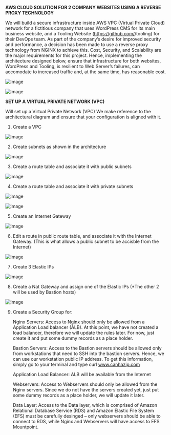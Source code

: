 **AWS CLOUD SOLUTION FOR 2 COMPANY WEBSITES USING A REVERSE PROXY TECHNOLOGY**

We will build a secure infrastructure inside AWS VPC (Virtual Private Cloud) network for a fictitious company  that uses WordPress CMS for its main business website, and a Tooling Website (https://github.com/<your-name>/tooling) for their DevOps team. As part of the company’s desire for improved security and performance, a decision has been made to use a reverse proxy technology from NGINX to achieve this.
Cost, Security, and Scalability are the major requirements for this project. Hence, implementing the architecture designed below, ensure that infrastructure for both websites, WordPress and Tooling, is resilient to Web Server’s failures, can accomodate to increased traffic and, at the same time, has reasonable cost.
  
![image](https://user-images.githubusercontent.com/67065306/136455349-9646ab29-7828-4432-a69b-626caa3a7322.png)
  
  
![image](https://user-images.githubusercontent.com/67065306/136625145-421d6470-e0a5-4154-962a-3aedd3bd44bb.png)

  
 **SET UP A VIRTUAL PRIVATE NETWORK (VPC)**
  
  Will set up a Virtual Private Network (VPC)
  We make reference to the architectural diagram and ensure that your configuration is aligned with it.

  1. Create a VPC
  
  ![image](https://user-images.githubusercontent.com/67065306/136627813-81ddaaf4-fc74-4d7f-a370-147c8f6fcc7f.png)

  2. Create subnets as shown in the architecture
  
  ![image](https://user-images.githubusercontent.com/67065306/137033087-47f4b85e-ba38-423b-b8d5-fe6253a83b39.png)

    
  3. Create a route table and associate it with public subnets
  
  ![image](https://user-images.githubusercontent.com/67065306/137033035-543a2262-42e6-45b6-8294-d9b9d7516e17.png)

    
  4. Create a route table and associate it with private subnets
  
  ![image](https://user-images.githubusercontent.com/67065306/137033489-b7cd7b57-98d1-4f92-829a-c92695381902.png)

  ![image](https://user-images.githubusercontent.com/67065306/137033533-8231ef84-b855-4578-b5ad-5949b16dda16.png)

    
  5. Create an Internet Gateway
  
 ![image](https://user-images.githubusercontent.com/67065306/137033662-e570c753-a550-469b-94af-c64a7aa7b4a1.png)
  
 6. Edit a route in public route table, and associate it with the Internet Gateway. (This is what allows a public subnet to be accisble from the Internet)

 ![image](https://user-images.githubusercontent.com/67065306/137033742-0c89255e-e489-4775-8b16-b9bdceeeea84.png)

    
  7. Create 3 Elastic IPs
  
  ![image](https://user-images.githubusercontent.com/67065306/137035302-a1d5f516-2753-4c60-b68a-b1f33f997507.png)

  8. Create a Nat Gateway and assign one of the Elastic IPs (*The other 2 will be used by Bastion hosts)
  
  ![image](https://user-images.githubusercontent.com/67065306/137035757-96bf6fe2-fe7f-4535-b9f6-5d4a1dc22528.png)
  
  9. Create a Security Group for:

     Nginx Servers: Access to Nginx should only be allowed from a Application Load balancer (ALB). At this point, we have not created a load balancer, 
     therefore we will update the rules later. For now, just create it and put some dummy records as a place holder.
  
  
     Bastion Servers: Access to the Bastion servers should be allowed only from workstations that need to SSH into the bastion servers. Hence, we can 
     use our workstation public IP address. To get this information, simply go to your terminal and type curl www.canhazip.com
  
  
     Application Load Balancer: ALB will be available from the Internet
  
  
     Webservers: Access to Webservers should only be allowed from the Nginx servers. Since we do not have the servers created yet, 
     just put some dummy records as a place holder, we will update it later.
  
  
     Data Layer: Access to the Data layer, which is comprised of Amazon Relational Database Service (RDS) and Amazon Elastic File System (EFS) 
     must be carefully desinged – only webservers should be able to connect to RDS, while Nginx and Webservers will have access to EFS Mountpoint.
  
